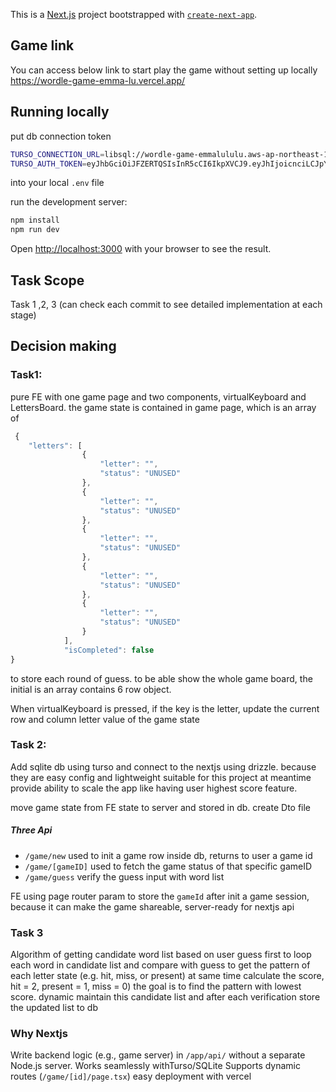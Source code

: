 This is a [Next.js](https://nextjs.org) project bootstrapped with [`create-next-app`](https://nextjs.org/docs/app/api-reference/cli/create-next-app).

## Game link
You can access below link to start play the game without setting up locally 
https://wordle-game-emma-lu.vercel.app/

## Running locally

put db connection token
```bash
TURSO_CONNECTION_URL=libsql://wordle-game-emmalululu.aws-ap-northeast-1.turso.io
TURSO_AUTH_TOKEN=eyJhbGciOiJFZERTQSIsInR5cCI6IkpXVCJ9.eyJhIjoicnciLCJpYXQiOjE3NTQxOTc0NzksImlkIjoiZWZlMDZkNjctYjlmNi00M2IzLWFiYTYtNzJmNmVlMDY5YjViIiwicmlkIjoiZjAwNDU2OWUtMGVhMi00OGM4LTlmYzItODRjNWI4NzEyMTc4In0.NHUODMgVOYZR5XpMDaarInRWz8TB1gExK14GGpYV-PCA5WrMFGQ0arFf8OwwJqG4-DdZ5R9CRyMRDehhCHhoCw
 ```
 into your local ```.env``` file

run the development server:

```bash
npm install
npm run dev
```


Open [http://localhost:3000](http://localhost:3000) with your browser to see the result.

## Task Scope
Task 1 ,2, 3 (can check each commit to see detailed implementation at each stage)

## Decision making
### Task1: 
pure FE with one game page and two components, virtualKeyboard and LettersBoard.
the game state is contained in game page, which is an array of

```javascript
 {
    "letters": [
                {
                    "letter": "",
                    "status": "UNUSED"
                },
                {
                    "letter": "",
                    "status": "UNUSED"
                },
                {
                    "letter": "",
                    "status": "UNUSED"
                },
                {
                    "letter": "",
                    "status": "UNUSED"
                },
                {
                    "letter": "",
                    "status": "UNUSED"
                }
            ],
            "isCompleted": false
}
```
to store each round of guess. to be able show the whole game board, the initial is an array contains 6 row object.

When virtualKeyboard is pressed, if the key is the letter, update the current row and column letter value of the game state

### Task 2:
Add sqlite db using turso and connect to the nextjs using drizzle. because they are easy config and lightweight suitable for this project at meantime provide ability to scale the app like having user highest score feature.

move game state from FE state to server and stored in db.
create Dto file 

##### Three Api 
- ```/game/new```
used to init a game row inside db, returns to user a game id 
 - ```/game/[gameID]```
used to fetch the game status of that specific gameID
 - ```/game/guess```
verify the guess input with word list

FE using page router param to store the ```gameId``` after init a game session, because it can make the game shareable, server-ready for nextjs api 

### Task 3

Algorithm of getting candidate word list based on user guess
first to loop each word in candidate list and compare with guess to get the pattern of each letter state (e.g. hit, miss, or present) at same time calculate the score, hit = 2, present = 1, miss = 0) the goal is to find the pattern with lowest score. 
dynamic maintain this candidate list and after each verification store the updated list to db 


### Why Nextjs
Write backend logic (e.g., game server) in ```/app/api/``` without a separate Node.js server.
Works seamlessly withTurso/SQLite
Supports dynamic routes (```/game/[id]/page.tsx```) 
easy deployment with vercel

